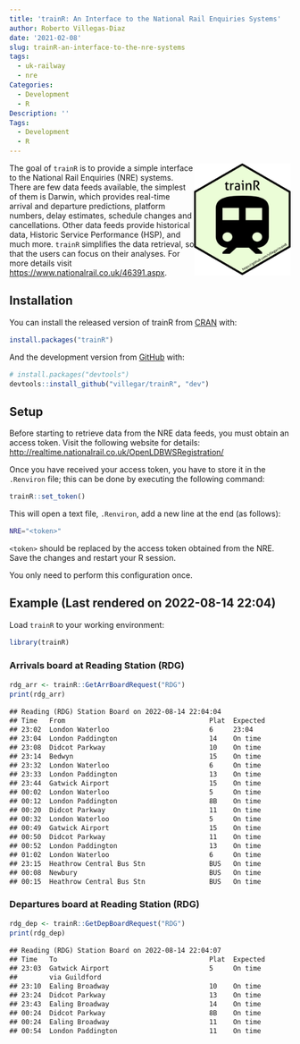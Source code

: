 ```yaml
---
title: 'trainR: An Interface to the National Rail Enquiries Systems'
author: Roberto Villegas-Diaz
date: '2021-02-08'
slug: trainR-an-interface-to-the-nre-systems
tags:
  - uk-railway
  - nre
Categories:
  - Development
  - R
Description: ''
Tags:
  - Development
  - R
---
```


<img src="https://raw.githubusercontent.com/villegar/trainR/main/inst/images/logo.png" alt="logo" align="right" height=200px/>

The goal of `trainR` is to provide a simple interface to the 
National Rail Enquiries (NRE) systems. There are few data feeds 
available, the simplest of them is Darwin, which provides real-time 
arrival and departure predictions, platform numbers, delay estimates, 
schedule changes and cancellations. Other data feeds provide historical 
data, Historic Service Performance (HSP), and much more. `trainR` 
simplifies the data retrieval, so that the users can focus on their 
analyses. For more details visit 
https://www.nationalrail.co.uk/46391.aspx.

## Installation

You can install the released version of trainR from [CRAN](https://CRAN.R-project.org) with:

``` r
install.packages("trainR")
```

And the development version from [GitHub](https://github.com/) with:

``` r
# install.packages("devtools")
devtools::install_github("villegar/trainR", "dev")
```

## Setup
Before starting to retrieve data from the NRE data feeds, you must obtain an access token. 
Visit the following website for details: http://realtime.nationalrail.co.uk/OpenLDBWSRegistration/

Once you have received your access token, you have to store it in the `.Renviron` file; this can be 
done by executing the following command:


```r
trainR::set_token()
```

This will open a text file, `.Renviron`, add a new line at the end (as follows):

```bash
NRE="<token>"
```

`<token>` should be replaced by the access token obtained from the NRE. Save the changes and restart 
your R session.

You only need to perform this configuration once.

## Example (Last rendered on 2022-08-14 22:04)

Load `trainR` to your working environment:

```r
library(trainR)
```

### Arrivals board at Reading Station (RDG)


```r
rdg_arr <- trainR::GetArrBoardRequest("RDG")
print(rdg_arr)
```

```
## Reading (RDG) Station Board on 2022-08-14 22:04:04
## Time   From                                    Plat  Expected
## 23:02  London Waterloo                         6     23:04
## 23:04  London Paddington                       14    On time
## 23:08  Didcot Parkway                          10    On time
## 23:14  Bedwyn                                  15    On time
## 23:32  London Waterloo                         6     On time
## 23:33  London Paddington                       13    On time
## 23:44  Gatwick Airport                         15    On time
## 00:02  London Waterloo                         5     On time
## 00:12  London Paddington                       8B    On time
## 00:20  Didcot Parkway                          11    On time
## 00:32  London Waterloo                         5     On time
## 00:49  Gatwick Airport                         15    On time
## 00:50  Didcot Parkway                          11    On time
## 00:52  London Paddington                       13    On time
## 01:02  London Waterloo                         6     On time
## 23:15  Heathrow Central Bus Stn                BUS   On time
## 00:08  Newbury                                 BUS   On time
## 00:15  Heathrow Central Bus Stn                BUS   On time
```

### Departures board at Reading Station (RDG)


```r
rdg_dep <- trainR::GetDepBoardRequest("RDG")
print(rdg_dep)
```

```
## Reading (RDG) Station Board on 2022-08-14 22:04:07
## Time   To                                      Plat  Expected
## 23:03  Gatwick Airport                         5     On time
##        via Guildford                           
## 23:10  Ealing Broadway                         10    On time
## 23:24  Didcot Parkway                          13    On time
## 23:43  Ealing Broadway                         14    On time
## 00:24  Didcot Parkway                          8B    On time
## 00:24  Ealing Broadway                         11    On time
## 00:54  London Paddington                       11    On time
```
